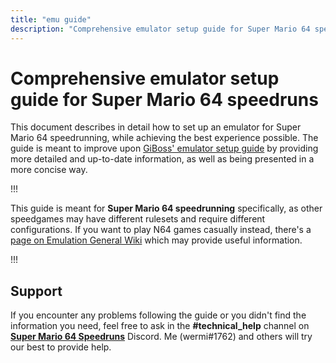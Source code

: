```yaml
---
title: "emu guide"
description: "Comprehensive emulator setup guide for Super Mario 64 speedruns"
---
```


# Comprehensive emulator setup guide for Super Mario 64 speedruns

This document describes in detail how to set up an emulator for Super Mario 64 speedrunning, while achieving the best experience possible. The guide is meant to improve upon [GiBoss' emulator setup guide](https://docs.google.com/document/d/1k02cyFMU2de1moy1NOUjX9M79I5N7tLEty7pSpenloE/edit?usp=sharing) by providing more detailed and up-to-date information, as well as being presented in a more concise way.

!!!

This guide is meant for **Super Mario 64 speedrunning** specifically, as other speedgames may have different rulesets and require different configurations. If you want to play N64 games casually instead, there's a [page on Emulation General Wiki](https://emulation.gametechwiki.com/index.php/Nintendo_64_emulators) which may provide useful information.

!!!

## Support

If you encounter any problems following the guide or you didn't find the information you need, feel free to ask in the **#technical_help** channel on [**Super Mario 64 Speedruns**](https://discord.gg/0Si1OtnB7Yp7QjUF) Discord. Me (wermi#1762) and others will try our best to provide help.
